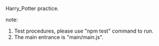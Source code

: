 Harry_Potter practice.

note:
1. Test procedures, please use "npm test" command to run.
2. The main entrance is "main/main.js".
